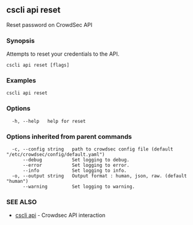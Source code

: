## cscli api reset

Reset password on CrowdSec API

### Synopsis

Attempts to reset your credentials to the API.

```
cscli api reset [flags]
```

### Examples

```
cscli api reset
```

### Options

```
  -h, --help   help for reset
```

### Options inherited from parent commands

```
  -c, --config string   path to crowdsec config file (default "/etc/crowdsec/config/default.yaml")
      --debug           Set logging to debug.
      --error           Set logging to error.
      --info            Set logging to info.
  -o, --output string   Output format : human, json, raw. (default "human")
      --warning         Set logging to warning.
```

### SEE ALSO

* [cscli api](cscli_api.md)	 - Crowdsec API interaction


